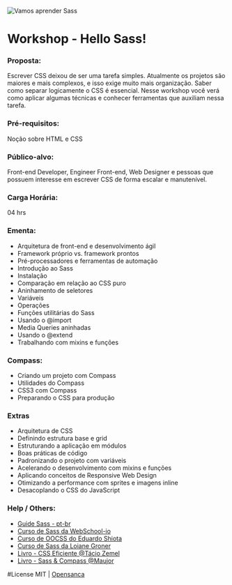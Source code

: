 ![Vamos aprender Sass](http://media02.hongkiat.com/getting-started-saas/sass-getting-started.jpg)

# Workshop - Hello Sass!

### Proposta: 
Escrever CSS deixou de ser uma tarefa simples. Atualmente os projetos são maiores e mais complexos, e isso exige muito mais organização. Saber como separar logicamente o CSS é essencial. Nesse workshop você verá como aplicar algumas técnicas e conhecer ferramentas que auxiliam nessa tarefa.

### Pré-requisitos:
Noção sobre HTML e CSS

### Público-alvo: 
Front-end Developer, Engineer Front-end, Web Designer e pessoas que possuem interesse em escrever CSS de forma escalar e manutenível.

### Carga Horária:
04 hrs

### Ementa:
- Arquitetura de front-end e desenvolvimento ágil
- Framework próprio vs. framework prontos
- Pré-processadores e ferramentas de automação
- Introdução ao Sass
- Instalação
- Comparação em relação ao CSS puro
- Aninhamento de seletores
- Variáveis
- Operações
- Funções utilitárias do Sass
- Usando o @import
- Media Queries aninhadas
- Usando o @extend
- Trabalhando com mixins e funções

### Compass:
-  Criando um projeto com Compass
-  Utilidades do Compass
-  CSS3 com Compass
-  Preparando o CSS para produção

### Extras
- Arquitetura de CSS
- Definindo estrutura base e grid
- Estruturando a aplicação em módulos
- Boas práticas de código
- Padronizando o projeto com variáveis
- Acelerando o desenvolvimento com mixins e funções
- Aplicando conceitos de Responsive Web Design
- Otimizando a performance com sprites e imagens inline
- Desacoplando o CSS do JavaScript

### Help / Others: 
- [Guide Sass - pt-br](https://sass-guidelin.es/pt/#sobre-sass)
- [Curso de Sass da WebSchool-io](https://github.com/Webschool-io/Curso-CSS-SASS) 
- [Curso de OOCSS do Eduardo Shiota](http://howtocode.com.br/cursos/css)
- [Curso de Sass da Loiane Groner](http://loiane.com/2012/03/curso-online-css3-com-sass-e-compass-gratuito/)
- [Livro - CSS Eficiente @Tácio Zemel](https://www.casadocodigo.com.br/products/livro-css-eficiente)
- [Livro - Sass & Compass @Maujor](http://www.novatec.com.br/livros/fundamentos-sass-compass/)

#License
MIT | [Opensanca](https://github.com/opensanca/hello-sass/blob/master/LICENSE.md)
